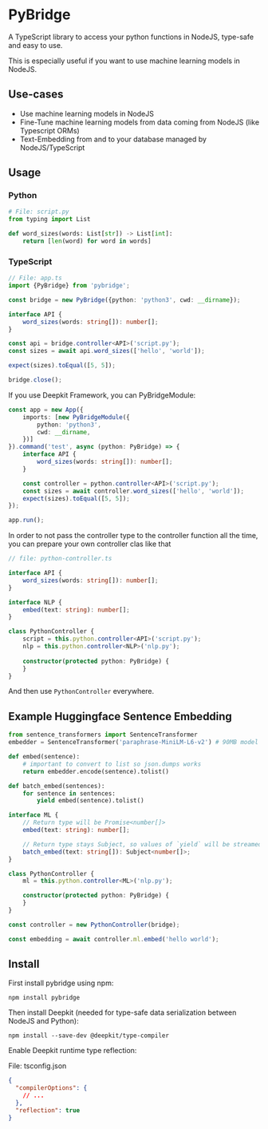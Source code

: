# PyBridge

A TypeScript library to access your python functions in NodeJS, type-safe and easy to use.

This is especially useful if you want to use machine learning models in NodeJS.

## Use-cases

- Use machine learning models in NodeJS
- Fine-Tune machine learning models from data coming from NodeJS (like Typescript ORMs)
- Text-Embedding from and to your database managed by NodeJS/TypeScript


## Usage

### Python

```python
# File: script.py
from typing import List

def word_sizes(words: List[str]) -> List[int]:
    return [len(word) for word in words]
```

### TypeScript

```typescript
// File: app.ts
import {PyBridge} from 'pybridge';

const bridge = new PyBridge({python: 'python3', cwd: __dirname});

interface API {
    word_sizes(words: string[]): number[];
}

const api = bridge.controller<API>('script.py');
const sizes = await api.word_sizes(['hello', 'world']);

expect(sizes).toEqual([5, 5]);

bridge.close();
```

If you use Deepkit Framework, you can PyBridgeModule:

```typescript
const app = new App({
    imports: [new PyBridgeModule({
        python: 'python3',
        cwd: __dirname,
    })]
}).command('test', async (python: PyBridge) => {
    interface API {
        word_sizes(words: string[]): number[];
    }

    const controller = python.controller<API>('script.py');
    const sizes = await controller.word_sizes(['hello', 'world']);
    expect(sizes).toEqual([5, 5]);
});

app.run();
```

In order to not pass the controller type to the controller function all the time, you can prepare your own controller
clas like that

```typescript
// file: python-controller.ts

interface API {
    word_sizes(words: string[]): number[];
}

interface NLP {
    embed(text: string): number[];
}

class PythonController {
    script = this.python.controller<API>('script.py');
    nlp = this.python.controller<NLP>('nlp.py');
    
    constructor(protected python: PyBridge) {
    }
}
```

And then use `PythonController` everywhere.

## Example Huggingface Sentence Embedding

```python
from sentence_transformers import SentenceTransformer
embedder = SentenceTransformer('paraphrase-MiniLM-L6-v2') # 90MB model

def embed(sentence):
    # important to convert to list so json.dumps works
    return embedder.encode(sentence).tolist()

def batch_embed(sentences):
    for sentence in sentences:
        yield embed(sentence).tolist()
```

```typescript
interface ML {
    // Return type will be Promise<number[]>
    embed(text: string): number[];

    // Return type stays Subject, so values of `yield` will be streamed until the function is finished
    batch_embed(text: string[]): Subject<number[]>;
}

class PythonController {
    ml = this.python.controller<ML>('nlp.py');

    constructor(protected python: PyBridge) {
    }
}

const controller = new PythonController(bridge);

const embedding = await controller.ml.embed('hello world');
```

## Install

First install pybridge using npm:

```shell
npm install pybridge
```

Then install Deepkit (needed for type-safe data serialization between NodeJS and Python):

```shell
npm install --save-dev @deepkit/type-compiler
```

Enable Deepkit runtime type reflection:

File: tsconfig.json
```json
{
  "compilerOptions": {
    // ...
  },
  "reflection": true
}
```
